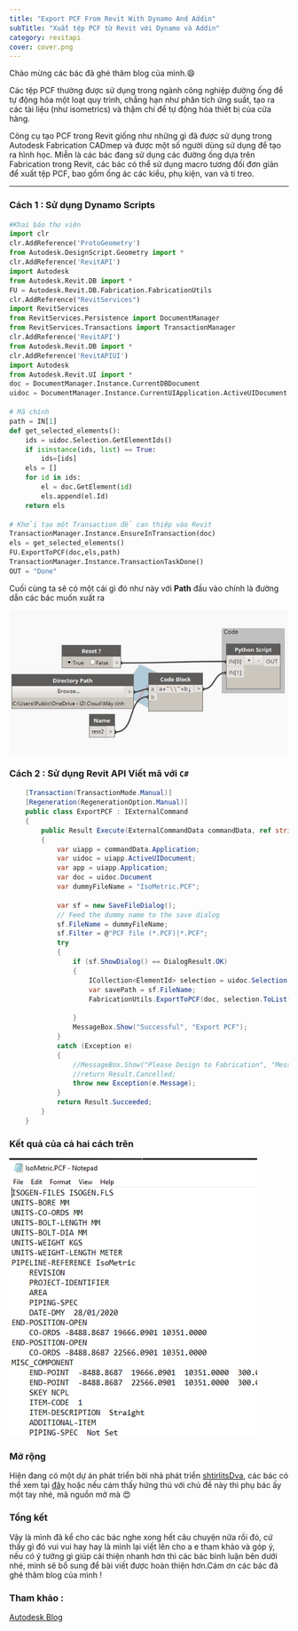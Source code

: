 ```yaml
---
title: "Export PCF From Revit With Dynamo And Addin"
subTitle: "Xuất tệp PCF từ Revit với Dynamo và Addin"
category: revitapi
cover: cover.png
---
```


Chào mừng các bác đã ghé thăm blog của mình.😄

 Các tệp PCF thường  được sử dụng trong ngành công nghiệp đường ống để tự động hóa một loạt quy trình, chẳng hạn như phân tích ứng suất, tạo ra các tài liệu (như isometrics) và thậm chí để tự động hóa thiết bị của cửa hàng.

 Công cụ tạo PCF trong Revit giống như những gì đã được sử dụng trong Autodesk Fabrication CADmep và được một số người dùng sử dụng để tạo ra hình học. Miễn là các bác đang sử dụng các đường ống dựa trên Fabrication trong Revit, các bác có thể sử dụng macro tương đối đơn giản để xuất tệp PCF, bao gồm ống ác các kiểu, phụ kiện, van và ti treo.

---
### Cách 1 : Sử dụng Dynamo Scripts

``` python
#Khai báo thư viện
import clr
clr.AddReference('ProtoGeometry')
from Autodesk.DesignScript.Geometry import *
clr.AddReference('RevitAPI')
import Autodesk
from Autodesk.Revit.DB import *
FU = Autodesk.Revit.DB.Fabrication.FabricationUtils
clr.AddReference("RevitServices")
import RevitServices
from RevitServices.Persistence import DocumentManager
from RevitServices.Transactions import TransactionManager
clr.AddReference('RevitAPI')
from Autodesk.Revit.DB import *
clr.AddReference('RevitAPIUI')
import Autodesk
from Autodesk.Revit.UI import *
doc = DocumentManager.Instance.CurrentDBDocument
uidoc = DocumentManager.Instance.CurrentUIApplication.ActiveUIDocument

# Mã chính
path = IN[1]
def get_selected_elements():
	ids = uidoc.Selection.GetElementIds()
	if isinstance(ids, list) == True:
		ids=[ids]
	els = []
	for id in ids:
		el = doc.GetElement(id)
		els.append(el.Id)
	return els

# Khởi tạo một Transaction để can thiệp vào Revit
TransactionManager.Instance.EnsureInTransaction(doc)
els = get_selected_elements()
FU.ExportToPCF(doc,els,path)
TransactionManager.Instance.TransactionTaskDone()		
OUT = "Done"
```
Cuối cùng ta sẽ có một cái gì đó như này với **Path** đầu vào chính là đường dẫn các bác muốn xuất ra

![](https://github.com/chuong9x/DataBlog/blob/master/PCF%20Export/PCF_Export.png?raw=true)



### Cách 2 : Sử dụng Revit API Viết mã với `C#`

``` csharp
    [Transaction(TransactionMode.Manual)]
    [Regeneration(RegenerationOption.Manual)]
    public class ExportPCF : IExternalCommand
    {
        public Result Execute(ExternalCommandData commandData, ref string message, ElementSet elements)
        {
            var uiapp = commandData.Application;
            var uidoc = uiapp.ActiveUIDocument;
            var app = uiapp.Application;
            var doc = uidoc.Document
            var dummyFileName = "IsoMetric.PCF";

            var sf = new SaveFileDialog();
            // Feed the dummy name to the save dialog
            sf.FileName = dummyFileName;
            sf.Filter = @"PCF file (*.PCF)|*.PCF";
            try
            {
                if (sf.ShowDialog() == DialogResult.OK)
                {
                    ICollection<ElementId> selection = uidoc.Selection.GetElementIds();
                    var savePath = sf.FileName;
                    FabricationUtils.ExportToPCF(doc, selection.ToList(), savePath);

                }
                MessageBox.Show("Successful", "Export PCF");
            }
            catch (Exception e)
            {
                //MessageBox.Show("Please Design to Fabrication", "Message");
                //return Result.Cancelled;
                throw new Exception(e.Message);
            }
            return Result.Succeeded;
        }
    }
```

### Kết quả của cả hai cách trên 

![](https://github.com/chuong9x/DataBlog/blob/master/PCF%20Export/PCF_002.png?raw=true)

### Mở rộng 

Hiện đang có một dự án phát triển bời nhà phát triển <a href="https://github.com/shtirlitsDva" target="_blank">shtirlitsDva</a>, các bác có thể xem tại <a href="https://github.com/shtirlitsDva/Revit-PCF-Exporter" target="_blank">đây</a> hoặc nếu cám thấy hứng thú với chủ đề này thì phụ bác ấy một tay nhé, mã nguồn mở mà 😍

### Tổng kết

Vậy là mình đã kể cho các bác nghe xong hết câu chuyện nữa rồi đó, cứ thấy gì đó vui vui hay hay là mình lại viết lên cho a e tham khảo và góp ý, nếu có ý tưởng gì giúp cải thiện nhanh hơn thì các bác bình luận bên dưới nhé, mình sẽ bổ sung để bài viết được hoàn thiện hơn.Cám ơn các bác đã ghé thăm blog của mình !

### Tham khảo :

<a href="https://blogs.autodesk.com/revit/2017/07/26/exporting-pcf-files-from-revit/?_ga=2.175766946.123799178.1581520246-2029095642.1581002495" target="_blank">Autodesk Blog</a>  


